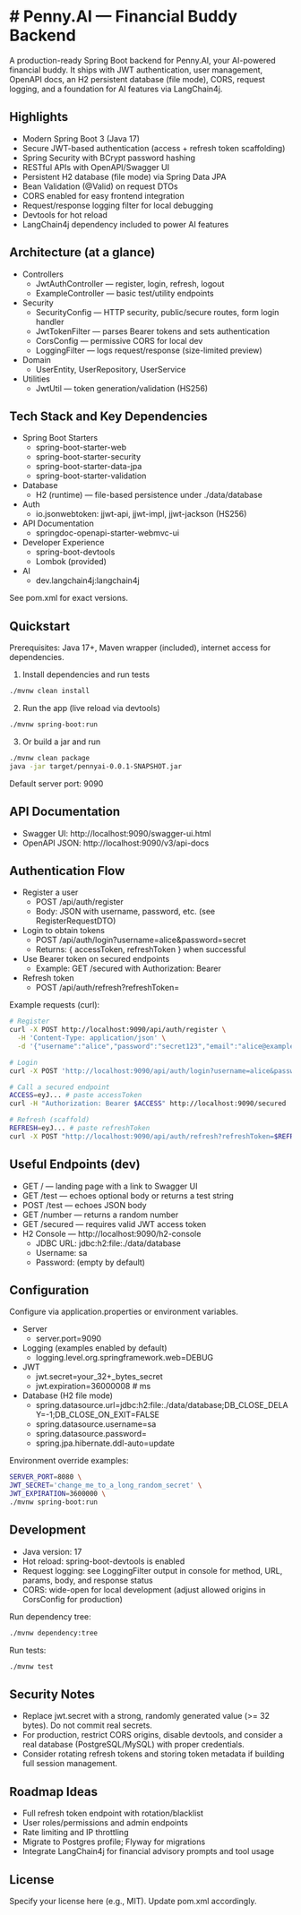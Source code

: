 # # Penny.AI — Financial Buddy Backend

A production-ready Spring Boot backend for Penny.AI, your AI-powered financial buddy. It ships with JWT authentication, user management, OpenAPI docs, an H2 persistent database (file mode), CORS, request logging, and a foundation for AI features via LangChain4j.


## Highlights
- Modern Spring Boot 3 (Java 17)
- Secure JWT-based authentication (access + refresh token scaffolding)
- Spring Security with BCrypt password hashing
- RESTful APIs with OpenAPI/Swagger UI
- Persistent H2 database (file mode) via Spring Data JPA
- Bean Validation (@Valid) on request DTOs
- CORS enabled for easy frontend integration
- Request/response logging filter for local debugging
- Devtools for hot reload
- LangChain4j dependency included to power AI features


## Architecture (at a glance)
- Controllers
  - JwtAuthController — register, login, refresh, logout
  - ExampleController — basic test/utility endpoints
- Security
  - SecurityConfig — HTTP security, public/secure routes, form login handler
  - JwtTokenFilter — parses Bearer tokens and sets authentication
  - CorsConfig — permissive CORS for local dev
  - LoggingFilter — logs request/response (size-limited preview)
- Domain
  - UserEntity, UserRepository, UserService
- Utilities
  - JwtUtil — token generation/validation (HS256)


## Tech Stack and Key Dependencies
- Spring Boot Starters
  - spring-boot-starter-web
  - spring-boot-starter-security
  - spring-boot-starter-data-jpa
  - spring-boot-starter-validation
- Database
  - H2 (runtime) — file-based persistence under ./data/database
- Auth
  - io.jsonwebtoken: jjwt-api, jjwt-impl, jjwt-jackson (HS256)
- API Documentation
  - springdoc-openapi-starter-webmvc-ui
- Developer Experience
  - spring-boot-devtools
  - Lombok (provided)
- AI
  - dev.langchain4j:langchain4j

See pom.xml for exact versions.


## Quickstart
Prerequisites: Java 17+, Maven wrapper (included), internet access for dependencies.

1) Install dependencies and run tests
```bash
./mvnw clean install
```

2) Run the app (live reload via devtools)
```bash
./mvnw spring-boot:run
```

3) Or build a jar and run
```bash
./mvnw clean package
java -jar target/pennyai-0.0.1-SNAPSHOT.jar
```

Default server port: 9090


## API Documentation
- Swagger UI: http://localhost:9090/swagger-ui.html
- OpenAPI JSON: http://localhost:9090/v3/api-docs


## Authentication Flow
- Register a user
  - POST /api/auth/register
  - Body: JSON with username, password, etc. (see RegisterRequestDTO)
- Login to obtain tokens
  - POST /api/auth/login?username=alice&password=secret
  - Returns: { accessToken, refreshToken } when successful
- Use Bearer token on secured endpoints
  - Example: GET /secured with Authorization: Bearer <accessToken>
- Refresh token
  - POST /api/auth/refresh?refreshToken=<token>

Example requests (curl):
```bash
# Register
curl -X POST http://localhost:9090/api/auth/register \
  -H 'Content-Type: application/json' \
  -d '{"username":"alice","password":"secret123","email":"alice@example.com"}'

# Login
curl -X POST 'http://localhost:9090/api/auth/login?username=alice&password=secret123'

# Call a secured endpoint
ACCESS=eyJ... # paste accessToken
curl -H "Authorization: Bearer $ACCESS" http://localhost:9090/secured

# Refresh (scaffold)
REFRESH=eyJ... # paste refreshToken
curl -X POST "http://localhost:9090/api/auth/refresh?refreshToken=$REFRESH"
```


## Useful Endpoints (dev)
- GET / — landing page with a link to Swagger UI
- GET /test — echoes optional body or returns a test string
- POST /test — echoes JSON body
- GET /number — returns a random number
- GET /secured — requires valid JWT access token
- H2 Console — http://localhost:9090/h2-console
  - JDBC URL: jdbc:h2:file:./data/database
  - Username: sa
  - Password: (empty by default)


## Configuration
Configure via application.properties or environment variables.
- Server
  - server.port=9090
- Logging (examples enabled by default)
  - logging.level.org.springframework.web=DEBUG
- JWT
  - jwt.secret=your_32+_bytes_secret
  - jwt.expiration=36000008  # ms
- Database (H2 file mode)
  - spring.datasource.url=jdbc:h2:file:./data/database;DB_CLOSE_DELAY=-1;DB_CLOSE_ON_EXIT=FALSE
  - spring.datasource.username=sa
  - spring.datasource.password=
  - spring.jpa.hibernate.ddl-auto=update

Environment override examples:
```bash
SERVER_PORT=8080 \
JWT_SECRET='change_me_to_a_long_random_secret' \
JWT_EXPIRATION=3600000 \
./mvnw spring-boot:run
```


## Development
- Java version: 17
- Hot reload: spring-boot-devtools is enabled
- Request logging: see LoggingFilter output in console for method, URL, params, body, and response status
- CORS: wide-open for local development (adjust allowed origins in CorsConfig for production)

Run dependency tree:
```bash
./mvnw dependency:tree
```

Run tests:
```bash
./mvnw test
```


## Security Notes
- Replace jwt.secret with a strong, randomly generated value (>= 32 bytes). Do not commit real secrets.
- For production, restrict CORS origins, disable devtools, and consider a real database (PostgreSQL/MySQL) with proper credentials.
- Consider rotating refresh tokens and storing token metadata if building full session management.


## Roadmap Ideas
- Full refresh token endpoint with rotation/blacklist
- User roles/permissions and admin endpoints
- Rate limiting and IP throttling
- Migrate to Postgres profile; Flyway for migrations
- Integrate LangChain4j for financial advisory prompts and tool usage


## License
Specify your license here (e.g., MIT). Update pom.xml <licenses> accordingly.